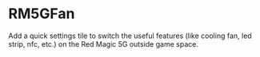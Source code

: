 # RM5GFan
 Add a quick settings tile to switch the useful features (like cooling fan, led strip, nfc, etc.) on the Red Magic 5G outside game space.
 

